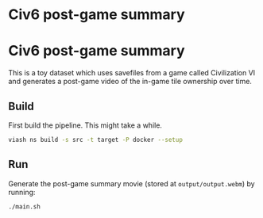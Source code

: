 Civ6 post-game summary
================

# Civ6 post-game summary

This is a toy dataset which uses savefiles from a game called
Civilization VI and generates a post-game video of the in-game tile
ownership over time.

## Build

First build the pipeline. This might take a while.

``` bash
viash ns build -s src -t target -P docker --setup
```

## Run

Generate the post-game summary movie (stored at `output/output.webm`) by
running:

``` bash
./main.sh
```
